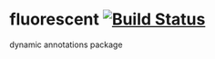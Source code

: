 # fluorescent [![Build Status](https://api.shippable.com/projects/553d2131edd7f2c052d24bf1/badge?branchName=master)](https://app.shippable.com/projects/553d2131edd7f2c052d24bf1/builds/latest)

dynamic annotations package
